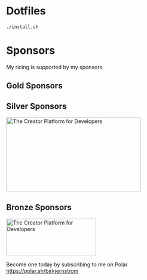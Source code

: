 # Dotfiles

```
./install.sh
```

# Sponsors

My ricing is supported by my sponsors.

## Gold Sponsors

<!-- POLAR type=ads id=542072 subscription_benefit_id=72bc832c-20e1-4d08-b793-036aaf542072 width=640 height=300 -->



<!-- POLAR-END id=542072 -->


## Silver Sponsors

<!-- POLAR type=ads id=2f7820 subscription_benefit_id=de938c41-b579-4ce7-83c9-4d27532f7820 width=360 height=200 -->

<a href="https://polar.sh/"><picture><source media="(prefers-color-scheme: dark)" srcset="https://polar.sh/embed/ad?id=22f154dd-f1ad-4214-9159-1358b0a167e2&dark=1"><img src="https://polar.sh/embed/ad?id=22f154dd-f1ad-4214-9159-1358b0a167e2" alt="The Creator Platform for Developers" height="200" width="360" /></picture></a>

<!-- POLAR-END id=2f7820 -->

## Bronze Sponsors

<!-- POLAR type=ads id=b96c66 subscription_benefit_id=7d53e6da-05eb-4af5-a209-00ceb6b96c66 width=240 height=100 -->

<a href="https://polar.sh/"><picture><source media="(prefers-color-scheme: dark)" srcset="https://polar.sh/embed/ad?id=8d757985-77a0-46b0-b1b6-68222d0edf7b&dark=1"><img src="https://polar.sh/embed/ad?id=8d757985-77a0-46b0-b1b6-68222d0edf7b" alt="The Creator Platform for Developers" height="100" width="240" /></picture></a>

<!-- POLAR-END id=b96c66 -->

Become one today by subscribing to me on Polar.
https://polar.sh/birkjernstrom
